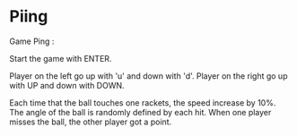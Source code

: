 # Piing

Game Ping :

Start the game with ENTER.

Player on the left go up with 'u' and down with 'd'.
Player on the right go up with UP and down with DOWN.

Each time that the ball touches one rackets, the speed increase by 10%.
The angle of the ball is randomly defined by each hit.
When one player misses the ball, the other player got a point.
